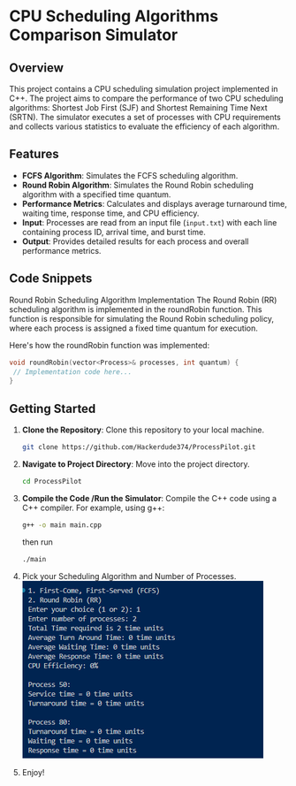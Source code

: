 # CPU Scheduling Algorithms Comparison Simulator

## Overview
This project contains a CPU scheduling simulation project implemented in C++. The project aims to compare the performance of two CPU scheduling algorithms: Shortest Job First (SJF) and Shortest Remaining Time Next (SRTN). The simulator executes a set of processes with CPU requirements and collects various statistics to evaluate the efficiency of each algorithm.

## Features

- **FCFS Algorithm**: Simulates the FCFS scheduling algorithm.
- **Round Robin Algorithm**: Simulates the Round Robin scheduling algorithm with a specified time quantum.
- **Performance Metrics**: Calculates and displays average turnaround time, waiting time, response time, and CPU efficiency.
- **Input**: Processes are read from an input file (`input.txt`) with each line containing process ID, arrival time, and burst time.
- **Output**: Provides detailed results for each process and overall performance metrics.
  
## Code Snippets
Round Robin Scheduling Algorithm Implementation
The Round Robin (RR) scheduling algorithm is implemented in the roundRobin function. This function is responsible for simulating the Round Robin scheduling policy, where each process is assigned a fixed time quantum for execution.

Here's how the roundRobin function was implemented:
   ```cpp
   void roundRobin(vector<Process>& processes, int quantum) {
    // Implementation code here...
}


   ```

## Getting Started

1. **Clone the Repository**: Clone this repository to your local machine.

   ```bash
   git clone https://github.com/Hackerdude374/ProcessPilot.git

2. **Navigate to Project Directory**: Move into the project directory.

   ```bash
   cd ProcessPilot

3. **Compile the Code /Run the Simulator**: Compile the C++ code using a C++ compiler. For example, using g++:

   ```bash
   g++ -o main main.cpp
   ```
   then run
   ```bash
   ./main
   ```

4. Pick your Scheduling Algorithm and Number of Processes.
![alt text](image.png)

5. Enjoy!

